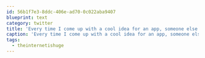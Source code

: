 ```yaml
---
id: 56b1f7e3-8ddc-406e-ad70-0c022aba9407
blueprint: text
category: twitter
title: 'Every time I come up with a cool idea for an app, someone else has already done it. #theinternetishuge'
caption: 'Every time I come up with a cool idea for an app, someone else has already done it. <span class="hashtag hashtag_local">#<a href="http://tweettemp.darylchymko.ca/?tag=theinternetishuge">theinternetishuge</a>'
tags:
  - theinternetishuge
---
```

